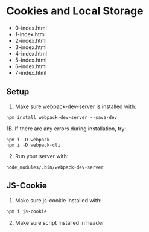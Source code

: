 # Cookies and Local Storage

- 0-index.html
- 1-index.html
- 2-index.html
- 3-index.html
- 4-index.html
- 5-index.html
- 6-index.html
- 7-index.html

## Setup

1. Make sure webpack-dev-server is installed with:
```
npm install webpack-dev-server --save-dev
```

1B. If there are any errors during installation, try:
```
npm i -D webpack
npm i -D webpack-cli
```

2. Run your server with:
```
node_modules/.bin/webpack-dev-server
```

## JS-Cookie

1. Make sure js-cookie installed with:

```
npm i js-cookie
```

2. Make sure script installed in header
